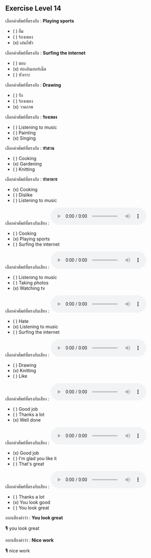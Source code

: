 ## Exercise Level 14

 เลือกคำศัพท์ที่ตรงกับ : **Playing sports**
 - ( ) ยิ้ม
 - ( ) ร้องเพลง
 - (x) เล่นกีฬา

 เลือกคำศัพท์ที่ตรงกับ : **Surfing the internet**
 - ( ) ชอบ
 - (x) ท่องอินเทอร์เน็ต
 - ( ) หัวเราะ

 เลือกคำศัพท์ที่ตรงกับ : **Drawing**
 - ( ) รัก
 - ( ) ร้องเพลง
 - (x) วาดภาพ

 เลือกคำศัพท์ที่ตรงกับ : **ร้องเพลง**
 - ( ) Listening to music
 - ( ) Painting
 - (x) Singing

 เลือกคำศัพท์ที่ตรงกับ : **ทําสวน**
 - ( ) Cooking
 - (x) Gardening
 - ( ) Knitting

 เลือกคำศัพท์ที่ตรงกับ : **ทําอาหาร**
 - (x) Cooking
 - ( ) Dislike
 - ( ) Listening to music

เลือกคำศัพท์ที่ตรงกับเสียง :  ![](/media/audio/playing&#x20;sports.mp3) 
 - ( ) Cooking
 - (x) Playing sports
 - ( ) Surfing the internet


เลือกคำศัพท์ที่ตรงกับเสียง :  ![](/media/audio/watching&#x20;tv.mp3) 
 - ( ) Listening to music
 - ( ) Taking photos
 - (x) Watching tv


เลือกคำศัพท์ที่ตรงกับเสียง :  ![](/media/audio/listening&#x20;to&#x20;music.mp3) 
 - ( ) Hate
 - (x) Listening to music
 - ( ) Surfing the internet


เลือกคำศัพท์ที่ตรงกับเสียง :  ![](/media/audio/knitting.mp3) 
 - ( ) Drawing
 - (x) Knitting
 - ( ) Like


เลือกคำศัพท์ที่ตรงกับเสียง :  ![](/media/audio/Well&#x20;done.mp3) 
 - ( ) Good job
 - ( ) Thanks a lot
 - (x) Well done


เลือกคำศัพท์ที่ตรงกับเสียง :  ![](/media/audio/Good&#x20;job.mp3) 
 - (x) Good job
 - ( ) I'm glad you like it
 - ( ) That's great


เลือกคำศัพท์ที่ตรงกับเสียง :  ![](/media/audio/You&#x20;look&#x20;good.mp3) 
 - ( ) Thanks a lot
 - (x) You look good
 - ( ) You look great

ออกเสียงคำว่า : **You look great** 

🎙️ you look great

ออกเสียงคำว่า : **Nice work** 

🎙️ nice work

